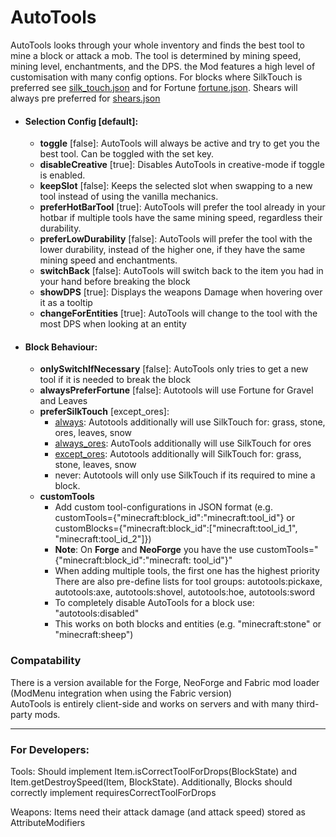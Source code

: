 # AutoTools

AutoTools looks through your whole inventory and finds the best tool to mine a block or attack a mob. The tool is
determined by mining speed, mining level, enchantments, and the DPS. the Mod features a high level of customisation with
many config options. For blocks where SilkTouch is preferred
see [silk_touch.json](https://github.com/zelythia/AutoTools/blob/1.18.2/common/src/main/resources/data/autotools/tags/blocks/silk_touch.json)
and for
Fortune [fortune.json](https://github.com/zelythia/AutoTools/blob/1.18.2/common/src/main/resources/data/autotools/tags/blocks/fortune.json).
Shears will always pre preferred
for [shears.json](https://github.com/zelythia/AutoTools/blob/1.18.2/common/src/main/resources/data/autotools/tags/blocks/shears.json)

- #### Selection Config \[default]:
    - **toggle** \[false]: AutoTools will always be active and try to get you the best tool. Can be toggled with the set
      key.
    - **disableCreative** \[true]: Disables AutoTools in creative-mode if toggle is enabled.
    - **keepSlot** \[false]: Keeps the selected slot when swapping to a new tool instead of using the vanilla mechanics.
    - **preferHotBarTool** \[true]: AutoTools will prefer the tool already in your hotbar if multiple tools have the
      same
      mining
      speed, regardless their durability.
    - **preferLowDurability** \[false]: AutoTools will prefer the tool with the lower durability, instead of the higher
      one,
      if they
      have the same mining speed and enchantments.
    - **switchBack** \[false]: AutoTools will switch back to the item you had in your hand before breaking the block
    - **showDPS** \[true]: Displays the weapons Damage when hovering over it as a tooltip
    - **changeForEntities** \[true]: AutoTools will change to the tool with the most DPS when looking at an entity

- #### Block Behaviour:
    - **onlySwitchIfNecessary** \[false]: AutoTools only tries to get a new tool if it is needed to break the block
    - **alwaysPreferFortune** \[false]: Autotools will use Fortune for Gravel and Leaves
    - **preferSilkTouch** \[except_ores]:
        - [always](https://github.com/zelythia/AutoTools/blob/1.18.2/common/src/main/resources/data/autotools/tags/blocks/silk_touch_setting_always.json):
          Autotools additionally will use SilkTouch for: grass, stone, ores, leaves, snow
        - [always_ores](https://github.com/zelythia/AutoTools/blob/1.18.2/common/src/main/resources/data/autotools/tags/blocks/silk_touch_setting_always_ores.json):
          AutoTools additionally will use SilkTouch for ores
        - [except_ores](https://github.com/zelythia/AutoTools/blob/1.18.2/common/src/main/resources/data/autotools/tags/blocks/silk_touch_setting_always_exc_ores.json):
          Autotools additionally will SilkTouch for: grass, stone, leaves, snow
        - never: Autotools will only use SilkTouch if its required to mine a block.
    - **customTools**
        - Add custom tool-configurations in JSON format (e.g. customTools={"minecraft:block_id":"minecraft:tool_id"}
          or customBlocks={"minecraft:block_id":["minecraft:tool_id_1", "minecraft:tool_id_2"]})
        - **Note**: On **Forge** and **NeoForge** you have the use customTools="{\"minecraft:block_id\":\"minecraft:
          tool_id\"}"
        - When adding multiple tools, the first one has the highest priority
          There are also pre-define lists for tool groups: autotools:pickaxe, autotools:axe, autotools:shovel,
          autotools:hoe, autotools:sword
        - To completely disable AutoTools for a block use: "autotools:disabled"
        - This works on both blocks and entities (e.g. "minecraft:stone" or "minecraft:sheep")

### Compatability

There is a version available for the Forge, NeoForge and Fabric mod loader (ModMenu integration when using the Fabric
version)  
AutoTools is entirely client-side and works on servers and with many third-party mods.

---

### For Developers:

Tools: Should implement Item.isCorrectToolForDrops(BlockState) and Item.getDestroySpeed(Item, BlockState). Additionally,
Blocks should correctly implement requiresCorrectToolForDrops

Weapons: Items need their attack damage (and attack speed) stored as AttributeModifiers
